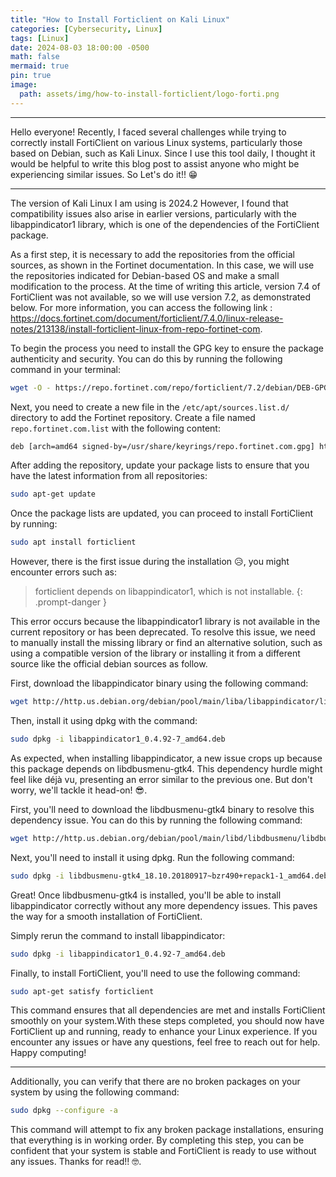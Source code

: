 ```yaml
---
title: "How to Install Forticlient on Kali Linux"
categories: [Cybersecurity, Linux]
tags: [Linux]
date: 2024-08-03 18:00:00 -0500
math: false
mermaid: true
pin: true
image:
  path: assets/img/how-to-install-forticlient/logo-forti.png
---
```

---

Hello everyone! Recently, I faced several challenges while trying to correctly install FortiClient on various Linux systems, particularly those based on Debian, such as Kali Linux. Since I use this tool daily, I thought it would be helpful to write this blog post to assist anyone who might be experiencing similar issues. So Let's do it!! 😁

---

The version of Kali Linux I am using is 2024.2 However, I found that compatibility issues also arise in earlier versions, particularly with the libappindicator1 library, which is one of the dependencies of the FortiClient package.

As a first step, it is necessary to add the repositories from the official sources, as shown in the Fortinet documentation. In this case, we will use the repositories indicated for Debian-based OS and make a small modification to the process. At the time of writing this article, version 7.4 of FortiClient was not available, so we will use version 7.2, as demonstrated below. For more information, you can access the following link : https://docs.fortinet.com/document/forticlient/7.4.0/linux-release-notes/213138/install-forticlient-linux-from-repo-fortinet-com.

To begin the process you need to install the GPG key to ensure the package authenticity and security. You can do this by running the following command in your terminal:

```bash
wget -O - https://repo.fortinet.com/repo/forticlient/7.2/debian/DEB-GPG-KEY | gpg --dearmor | sudo tee /usr/share/keyrings/repo.fortinet.com.gpg
```

Next, you need to create a new file in the `/etc/apt/sources.list.d/` directory to add the Fortinet repository. Create a file named `repo.fortinet.com.list` with the following content:
```bash
deb [arch=amd64 signed-by=/usr/share/keyrings/repo.fortinet.com.gpg] https://repo.fortinet.com/repo/forticlient/7.2/debian/ stable non-free
```
After adding the repository, update your package lists to ensure that you have the latest information from all repositories:

```bash
sudo apt-get update
```
Once the package lists are updated, you can proceed to install FortiClient by running:

```bash
sudo apt install forticlient
```

However, there is the first issue during the installation 😥, you might encounter errors such as:

>forticlient depends on libappindicator1, which is not installable.
{: .prompt-danger }

This error occurs because the libappindicator1 library is not available in the current repository or has been deprecated. To resolve this issue, we need to manually install the missing library or find an alternative solution, such as using a compatible version of the library or installing it from a different source like the official debian sources as follow.

First, download the libappindicator binary using the following command:

```bash
wget http://http.us.debian.org/debian/pool/main/liba/libappindicator/libappindicator1_0.4.92-7_amd64.deb
```

Then, install it using dpkg with the command:

```bash
sudo dpkg -i libappindicator1_0.4.92-7_amd64.deb
```

As expected, when installing libappindicator, a new issue crops up because this package depends on libdbusmenu-gtk4. This dependency hurdle might feel like déjà vu, presenting an error similar to the previous one. But don't worry, we'll tackle it head-on! 😎.

First, you'll need to download the libdbusmenu-gtk4 binary to resolve this dependency issue. You can do this by running the following command:

```bash
wget http://http.us.debian.org/debian/pool/main/libd/libdbusmenu/libdbusmenu-gtk4_18.10.20180917~bzr490+repack1-1_amd64.deb
```
Next, you'll need to install it using dpkg. Run the following command:

```bash
sudo dpkg -i libdbusmenu-gtk4_18.10.20180917~bzr490+repack1-1_amd64.deb
```

Great! Once libdbusmenu-gtk4 is installed, you'll be able to install libappindicator correctly without any more dependency issues. This paves the way for a smooth installation of FortiClient.

Simply rerun the command to install libappindicator:

```bash
sudo dpkg -i libappindicator1_0.4.92-7_amd64.deb
```

Finally, to install FortiClient, you'll need to use the following command:

```bash
sudo apt-get satisfy forticlient
```
This command ensures that all dependencies are met and installs FortiClient smoothly on your system.With these steps completed, you should now have FortiClient up and running, ready to enhance your Linux experience. If you encounter any issues or have any questions, feel free to reach out for help. Happy computing!

---

Additionally, you can verify that there are no broken packages on your system by using the following command:

```bash
sudo dpkg --configure -a
```

This command will attempt to fix any broken package installations, ensuring that everything is in working order. By completing this step, you can be confident that your system is stable and FortiClient is ready to use without any issues.
Thanks for read!! 🤓.